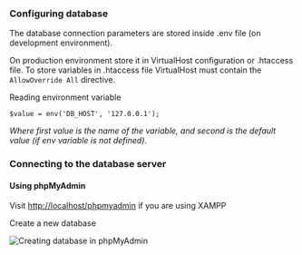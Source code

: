 ### Configuring database

The database connection parameters are stored inside .env file (on development environment).

On production environment store it in VirtualHost configuration or .htaccess file. To store variables in .htaccess file VirtualHost must contain the `AllowOverride All` directive.

Reading environment variable

```
$value = env('DB_HOST', '127.0.0.1');
```

*Where first value is the name of the variable, and second is the default value (if env variable is not defined).*

### Connecting to the database server

#### Using phpMyAdmin

Visit [http://localhost/phpmyadmin](http://localhost/phpmyadmin) if you are using XAMPP

Create a new database

![Creating database in phpMyAdmin](./../resources/0005-create-database.gif)

